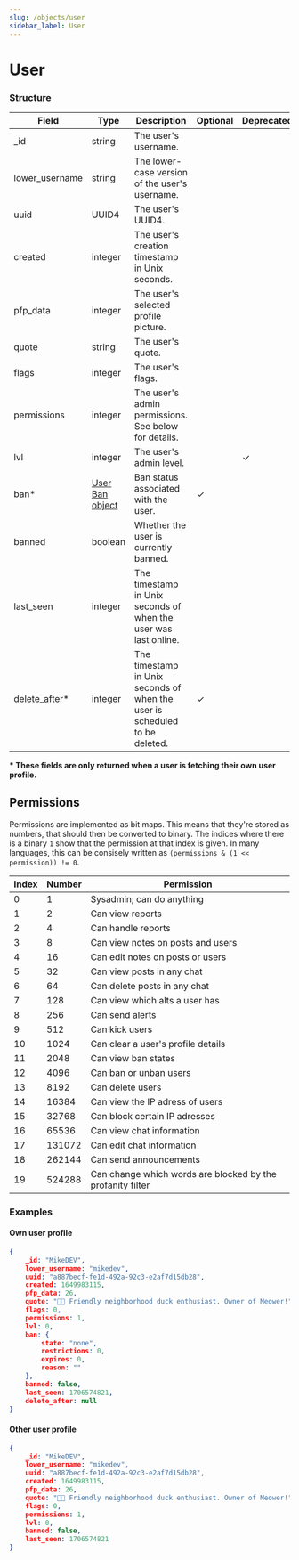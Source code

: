 ```yaml
---
slug: /objects/user
sidebar_label: User
---
```


# User

### Structure
| Field | Type | Description | Optional | Deprecated |
| - | - | - | - | - |
| _id | string | The user's username. |
| lower_username | string | The lower-case version of the user's username. |
| uuid | UUID4 | The user's UUID4. |
| created | integer | The user's creation timestamp in Unix seconds. |
| pfp_data | integer | The user's selected profile picture. |
| quote | string | The user's quote. |
| flags | integer | The user's flags. |
| permissions | integer | The user's admin permissions. See below for details. |
| lvl | integer | The user's admin level. | | ✓ |
| ban* | [User Ban object](/objects/user-ban) | Ban status associated with the user. | ✓ | |
| banned | boolean | Whether the user is currently banned. |
| last_seen | integer | The timestamp in Unix seconds of when the user was last online. |
| delete_after* | integer | The timestamp in Unix seconds of when the user is scheduled to be deleted. | ✓ | |

**\* These fields are only returned when a user is fetching their own user profile.**

## Permissions

Permissions are implemented as bit maps. This means that they're stored as numbers, that should then be converted to binary. The indices where there is a binary `1` show that the permission at that index is given. In many languages, this can be consisely written as `(permissions & (1 << permission)) != 0`.

| Index | Number | Permission |
| - | - | - |
| 0 | 1 | Sysadmin; can do anything |
| 1 | 2 | Can view reports |
| 2 | 4 | Can handle reports |
| 3 | 8 | Can view notes on posts and users |
| 4 | 16 | Can edit notes on posts or users |
| 5 | 32 | Can view posts in any chat |
| 6 | 64 | Can delete posts in any chat |
| 7 | 128 | Can view which alts a user has |
| 8 | 256 | Can send alerts |
| 9 | 512 | Can kick users |
| 10 | 1024 | Can clear a user's profile details
| 11 | 2048 | Can view ban states |
| 12 | 4096 | Can ban or unban users |
| 13 | 8192 | Can delete users |
| 14 | 16384 | Can view the IP adress of users |
| 15 | 32768 | Can block certain IP adresses |
| 16 | 65536 | Can view chat information |
| 17 | 131072 | Can edit chat information |
| 18 | 262144 | Can send announcements |
| 19 | 524288 | Can change which words are blocked by the profanity filter |


### Examples
#### Own user profile
```json
{
    _id: "MikeDEV",
    lower_username: "mikedev",
    uuid: "a887becf-fe1d-492a-92c3-e2af7d15db28",
    created: 1649983115,
    pfp_data: 26,
    quote: "🦆👋 Friendly neighborhood duck enthusiast. Owner of Meower!",
    flags: 0,
    permissions: 1,
    lvl: 0,
    ban: {
        state: "none",
        restrictions: 0,
        expires: 0,
        reason: ""
    },
    banned: false,
    last_seen: 1706574821,
    delete_after: null
}
```

#### Other user profile
```json
{
    _id: "MikeDEV",
    lower_username: "mikedev",
    uuid: "a887becf-fe1d-492a-92c3-e2af7d15db28",
    created: 1649983115,
    pfp_data: 26,
    quote: "🦆👋 Friendly neighborhood duck enthusiast. Owner of Meower!",
    flags: 0,
    permissions: 1,
    lvl: 0,
    banned: false,
    last_seen: 1706574821
}
```
